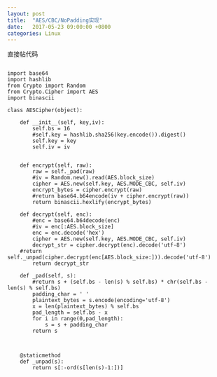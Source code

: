 ```yaml
---
layout: post
title:  "AES/CBC/NoPadding实现"
date:   2017-05-23 09:00:00 +0800
categories: Linux
---
```

直接帖代码
<pre>
<code>
import base64
import hashlib
from Crypto import Random
from Crypto.Cipher import AES
import binascii

class AESCipher(object):

    def __init__(self, key,iv): 
        self.bs = 16
        #self.key = hashlib.sha256(key.encode()).digest()
        self.key = key
        self.iv = iv
        

    def encrypt(self, raw):
        raw = self._pad(raw)
        #iv = Random.new().read(AES.block_size)
        cipher = AES.new(self.key, AES.MODE_CBC, self.iv)
        encrypt_bytes = cipher.encrypt(raw)
        #return base64.b64encode(iv + cipher.encrypt(raw))
        return binascii.hexlify(encrypt_bytes)

    def decrypt(self, enc):
        #enc = base64.b64decode(enc)
        #iv = enc[:AES.block_size]
        enc = enc.decode('hex')
        cipher = AES.new(self.key, AES.MODE_CBC, self.iv)
        decrypt_str = cipher.decrypt(enc).decode('utf-8')
	#return self._unpad(cipher.decrypt(enc[AES.block_size:])).decode('utf-8')
        return decrypt_str        

    def _pad(self, s):
        #return s + (self.bs - len(s) % self.bs) * chr(self.bs - len(s) % self.bs)
        padding_char = ' '
        plaintext_bytes = s.encode(encoding='utf-8')
        x = len(plaintext_bytes) % self.bs
        pad_length = self.bs - x
        for i in range(0,pad_length):
            s = s + padding_char
        return s



    @staticmethod
    def _unpad(s):
        return s[:-ord(s[len(s)-1:])]

</code>
</pre>
